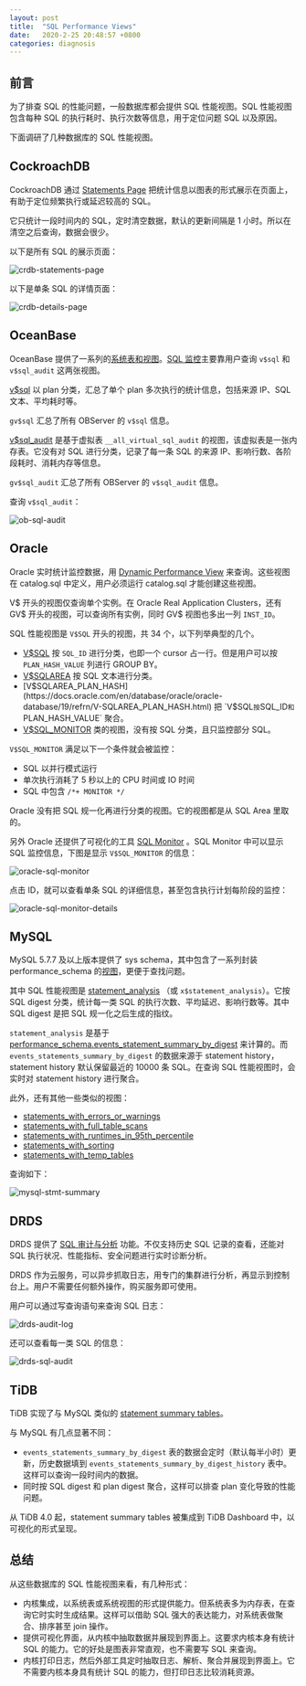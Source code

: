 ```yaml
---
layout: post
title:  "SQL Performance Views"
date:   2020-2-25 20:48:57 +0800
categories: diagnosis
---
```


## 前言

为了排查 SQL 的性能问题，一般数据库都会提供 SQL 性能视图。SQL 性能视图包含每种 SQL 的执行耗时、执行次数等信息，用于定位问题 SQL 以及原因。

下面调研了几种数据库的 SQL 性能视图。

## CockroachDB

CockroachDB 通过 [Statements Page](https://www.cockroachlabs.com/docs/stable/admin-ui-statements-page.html) 把统计信息以图表的形式展示在页面上，有助于定位频繁执行或延迟较高的 SQL。

它只统计一段时间内的 SQL，定时清空数据，默认的更新间隔是 1 小时。所以在清空之后查询，数据会很少。

以下是所有 SQL 的展示页面：

![crdb-statements-page](/media/crdb-statements-page.png)

以下是单条 SQL 的详情页面：

![crdb-details-page](/media/crdb-statements-details-page.png)

## OceanBase

OceanBase 提供了一系列的[系统表和视图](https://www.yuque.com/oceanbase-site/oceanbase/obinttable)。[SQL 监控](https://oceanbase.alipay.com/docs/oceanbase/OceanBase%E7%AE%A1%E7%90%86%E5%91%98%E6%89%8B%E5%86%8C/%E7%AC%AC%E4%B8%80%E9%83%A8%E5%88%86%20OceanBase%E5%9F%BA%E7%A1%80%E7%AE%A1%E7%90%86/dv8yhg)主要靠用户查询 `v$sql` 和 `v$sql_audit` 这两张视图。

[v$sql](https://oceanbase.alipay.com/docs/oceanbase/%E5%8F%82%E8%80%83%E7%B1%BB/%E5%86%85%E9%83%A8%E8%A1%A8/tntwp4) 以 plan 分类，汇总了单个 plan 多次执行的统计信息，包括来源 IP、SQL 文本、平均耗时等。

`gv$sql` 汇总了所有 OBServer 的 `v$sql` 信息。

[v$sql_audit](https://oceanbase.alipay.com/docs/oceanbase2.1/OceanBase%20SQL%E8%B0%83%E4%BC%98%E6%8C%87%E5%8D%97/SQL%E6%89%A7%E8%A1%8C%E6%80%A7%E8%83%BD%E7%9B%91%E6%8E%A7/sql_audit) 是基于虚拟表 `__all_virtual_sql_audit` 的视图，该虚拟表是一张内存表。它没有对 SQL 进行分类，记录了每一条 SQL 的来源 IP、影响行数、各阶段耗时、消耗内存等信息。

`gv$sql_audit` 汇总了所有 OBServer 的 `v$sql_audit` 信息。

查询 `v$sql_audit`：

![ob-sql-audit](/media/ob-sql-audit.png)

## Oracle

Oracle 实时统计监控数据，用 [Dynamic Performance View](https://docs.oracle.com/en/database/oracle/oracle-database/19/refrn/about-dynamic-performance-views.html) 来查询。这些视图在 catalog.sql 中定义，用户必须运行 catalog.sql 才能创建这些视图。

V$ 开头的视图仅查询单个实例。在 Oracle Real Application Clusters，还有 GV$ 开头的视图，可以查询所有实例，同时 GV$ 视图也多出一列 `INST_ID`。

SQL 性能视图是 `V$SQL` 开头的视图，共 34 个，以下列举典型的几个。

* [V$SQL](https://docs.oracle.com/en/database/oracle/oracle-database/19/refrn/V-SQL.html) 按 `SQL_ID` 进行分类，也即一个 cursor 占一行。但是用户可以按 `PLAN_HASH_VALUE` 列进行 GROUP BY。
* [V$SQLAREA](https://docs.oracle.com/en/database/oracle/oracle-database/19/refrn/V-SQLAREA.html) 按 SQL 文本进行分类。
* [V$SQLAREA_PLAN_HASH](https://docs.oracle.com/en/database/oracle/oracle-database/19/refrn/V-SQLAREA_PLAN_HASH.html) 把 `V$SQL` 按 `SQL_ID` 和 `PLAN_HASH_VALUE` 聚合。
* [V$SQL_MONITOR](https://docs.oracle.com/en/database/oracle/oracle-database/19/refrn/V-SQL_MONITOR.html) 类的视图，没有按 SQL 分类，且只监控部分 SQL。

`V$SQL_MONITOR` 满足以下一个条件就会被监控：

* SQL 以并行模式运行
* 单次执行消耗了 5 秒以上的 CPU 时间或 IO 时间
* SQL 中包含 `/*+ MONITOR */`

Oracle 没有把 SQL 规一化再进行分类的视图。它的视图都是从 SQL Area 里取的。

另外 Oracle 还提供了可视化的工具 [SQL Monitor](https://docs.oracle.com/en/database/oracle/oracle-database/19/tgsql/monitoring-database-operations.html) 。SQL Monitor 中可以显示 SQL 监控信息，下图是显示 `V$SQL_MONITOR` 的信息：

![oracle-sql-monitor](/media/oracle-sql-monitor.jpg)

点击 ID，就可以查看单条 SQL 的详细信息，甚至包含执行计划每阶段的监控：

![oracle-sql-monitor-details](/media/oracle-sql-monitor-details.gif)

## MySQL

MySQL 5.7.7 及以上版本提供了 sys schema，其中包含了一系列封装 performance_schema 的[视图](https://dev.mysql.com/doc/refman/5.7/en/sys-schema-views.html)，更便于查找问题。

其中 SQL 性能视图是 [statement_analysis](https://dev.mysql.com/doc/refman/5.7/en/sys-statement-analysis.html) （或 `x$statement_analysis`）。它按 SQL digest 分类，统计每一类 SQL 的执行次数、平均延迟、影响行数等。其中 SQL digest 是把 SQL 规一化之后生成的指纹。

`statement_analysis` 是基于 [performance_schema.events_statement_summary_by_digest](https://dev.mysql.com/doc/refman/5.7/en/statement-summary-tables.html) 来计算的。而 `events_statements_summary_by_digest` 的数据来源于 statement history，statement history 默认保留最近的 10000 条 SQL。在查询 SQL 性能视图时，会实时对 statement history 进行聚合。

此外，还有其他一些类似的视图：

* [statements_with_errors_or_warnings](https://dev.mysql.com/doc/refman/5.7/en/sys-statements-with-errors-or-warnings.html)
* [statements_with_full_table_scans](https://dev.mysql.com/doc/refman/5.7/en/sys-statements-with-full-table-scans.html)
* [statements_with_runtimes_in_95th_percentile](https://dev.mysql.com/doc/refman/5.7/en/sys-statements-with-runtimes-in-95th-percentile.html)
* [statements_with_sorting](https://dev.mysql.com/doc/refman/5.7/en/sys-statements-with-sorting.html)
* [statements_with_temp_tables](https://dev.mysql.com/doc/refman/5.7/en/sys-statements-with-temp-tables.html)

查询如下：

![mysql-stmt-summary](/media/mysql-stmt-summary.png)

## DRDS

DRDS 提供了 [SQL 审计与分析](https://help.aliyun.com/document_detail/95273.html) 功能。不仅支持历史 SQL 记录的查看，还能对 SQL 执行状况、性能指标、安全问题进行实时诊断分析。

DRDS 作为云服务，可以异步抓取日志，用专门的集群进行分析，再显示到控制台上。用户不需要任何额外操作，购买服务即可使用。

用户可以通过写查询语句来查询 SQL 日志：

![drds-audit-log](/media/drds-audit-log.png)

还可以查看每一类 SQL 的信息：

![drds-sql-audit](/media/drds-sql-audit.png)

## TiDB

TiDB 实现了与 MySQL 类似的 [statement summary tables](https://pingcap.com/docs-cn/stable/reference/performance/statement-summary/)。

与 MySQL 有几点显著不同：

* `events_statements_summary_by_digest` 表的数据会定时（默认每半小时）更新，历史数据填到 `events_statements_summary_by_digest_history` 表中。这样可以查询一段时间内的数据。
* 同时按 SQL digest 和 plan digest 聚合，这样可以排查 plan 变化导致的性能问题。

从 TiDB 4.0 起，statement summary tables 被集成到 TiDB Dashboard 中，以可视化的形式呈现。

## 总结

从这些数据库的 SQL 性能视图来看，有几种形式：

* 内核集成，以系统表或系统视图的形式提供能力。但系统表多为内存表，在查询它时实时生成结果。这样可以借助 SQL 强大的表达能力，对系统表做聚合、排序甚至 join 操作。
* 提供可视化界面，从内核中抽取数据并展现到界面上。这要求内核本身有统计 SQL 的能力。它的好处是图表非常直观，也不需要写 SQL 来查询。
* 内核打印日志，然后外部工具定时抽取日志、解析、聚合并展现到界面上。它不需要内核本身具有统计 SQL 的能力，但打印日志比较消耗资源。
